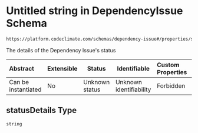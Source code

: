 # Untitled string in DependencyIssue Schema

```txt
https://platform.codeclimate.com/schemas/dependency-issue#/properties/statusDetails
```

The details of the Dependency Issue's status


| Abstract            | Extensible | Status         | Identifiable            | Custom Properties | Additional Properties | Access Restrictions | Defined In                                                                                        |
| :------------------ | ---------- | -------------- | ----------------------- | :---------------- | --------------------- | ------------------- | ------------------------------------------------------------------------------------------------- |
| Can be instantiated | No         | Unknown status | Unknown identifiability | Forbidden         | Allowed               | none                | [DependencyIssue.schema.json\*](../../schemas/DependencyIssue.schema.json "open original schema") |

## statusDetails Type

`string`
